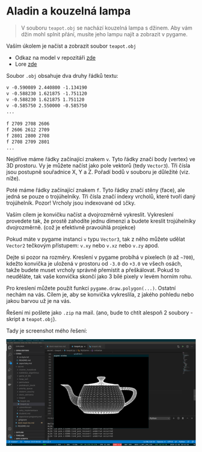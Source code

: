 # Aladin a kouzelná lampa

> V souboru `teapot.obj` se nachází kouzelná lampa s džinem. Aby vám džin mohl splnit přání, musíte jeho lampu najít a zobrazit v pygame.

Vaším úkolem je načíst a zobrazit soubor `teapot.obj`

- Odkaz na model v repozitáři [zde](https://github.com/Jirka-Mayer/NPRG030-062/blob/master/prg/2020-12-07/teapot.obj)
- Lore [zde](https://en.wikipedia.org/wiki/Utah_teapot)

Soubor `.obj` obsahuje dva druhy řádků textu:

```
v -0.590089 2.440800 -1.134190
v -0.588230 1.621875 -1.751120
v -0.588230 1.621875 1.751120
v -0.585750 2.550000 -0.585750
...

f 2709 2708 2606
f 2606 2612 2709
f 2801 2800 2708
f 2708 2709 2801
...
```

Nejdříve máme řádky začínající znakem `v`. Tyto řádky značí body (vertex) ve 3D prostoru. Vy je můžete načíst jako pole vektorů (tedy `Vector3`). Tři čísla jsou postupně souřadnice X, Y a Z. Pořadí bodů v souboru je důležité (viz. níže).

Poté máme řádky začínající znakem `f`. Tyto řádky značí stěny (face), ale jedná se pouze o trojúhelníky. Tři čísla značí indexy vrcholů, které tvoří daný trojúhelník. Pozor! Vrcholy jsou indexované od `1`čky.

Vaším cílem je konvičku načíst a dvojrozměrně vykreslit. Vykreslení provedete tak, že prostě zahodíte jednu dimenzi a budete kreslit trojúhelníky dvojrozměrně. (což je efektivně pravoúhlá projekce)

Pokud máte v pygame instanci `v` typu `Vector3`, tak z něho můžete udělat `Vector2` tečkovým přístupem: `v.xy` nebo `v.xz` nebo `v.zy` apod.

Dejte si pozor na rozměry. Kreslení v pygame probíhá v pixelech (`0` až `~700`), kdežto konvička je uložená v prostoru od `-3.0` do `+3.0` ve všech osách, takže budete muset vrcholy správně přemístit a přeškálovat. Pokud to neuděláte, tak vaše konvička skončí jako 3 bílé pixely v levém horním rohu.

Pro kreslení můžete použít funkci `pygame.draw.polygon(...)`. Ostatní nechám na vás. Cílem je, aby se konvička vykreslila, z jakého pohledu nebo jakou barvou už je na vás.

Řešení mi pošlete jako `.zip` na mail. (ano, bude to chtít alespoň 2 soubory - skript a `teapot.obj`).

Tady je screenshot mého řešení:

![referencni-reseni](teapot.png)
